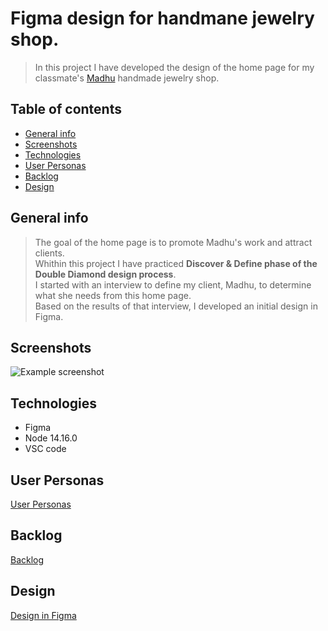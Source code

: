 # Figma design for handmane jewelry shop.

> In this project I have developed the design of the home page for my classmate's [Madhu](https://github.com/MadhuMNG/Madhu.github.io) handmade jewelry shop.
> 

## Table of contents

  - [General info](#general-info)
  - [Screenshots](#screenshots)
  - [Technologies](#technologies)
  - [User Personas](#user-personas)
  - [Backlog](#backlog)
  - [Design](#design)

## General info

> The goal of the home page is to promote Madhu's work and attract clients.  
> Whithin this project I have practiced **Discover & Define phase of the Double Diamond design process**.  
> I started with an interview to define my client, Madhu, to determine what she needs from this home page.  
> Based on the results of that interview, I developed an initial design in Figma.  

## Screenshots

![Example screenshot](https://github.com/MadhuMNG/Madhu.github.io/blob/master/images/design_screenshot.png)

## Technologies

- Figma
- Node 14.16.0
- VSC code


## User Personas
[User Personas](https://github.com/MadhuMNG/Madhu.github.io/blob/master/planning/userpersonas.md)


## Backlog
[Backlog](https://github.com/MadhuMNG/Madhu.github.io/blob/master/planning/backlog.md)


## Design

[Design in Figma](https://www.figma.com/file/ZS8EeJCljU6yPNVT8JniHb/ART%26JEWELRY-SHOP)
